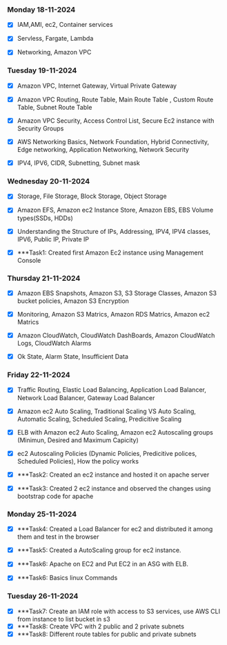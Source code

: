 ### Monday 18-11-2024
- [x] IAM,AMI, ec2, Container services 
- [x] Servless, Fargate, Lambda
- [x] Networking, Amazon VPC


### Tuesday 19-11-2024
- [x] Amazon VPC, Internet Gateway, Virtual Private Gateway 
- [x] Amazon VPC Routing, Route Table, Main Route Table , Custom Route Table, Subnet Route Table  
- [x] Amazon VPC Security, Access Control List, Secure Ec2 instance with Security Groups  
- [x] AWS Networking Basics, Network Foundation, Hybrid Connectivity, Edge networking, Application Networking, Network Security
- [x] IPV4, IPV6, CIDR, Subnetting, Subnet mask  


### Wednesday 20-11-2024
- [x] Storage, File Storage, Block Storage, Object Storage
- [x] Amazon EFS, Amazon ec2 Instance Store, Amazon EBS, EBS Volume types(SSDs, HDDs) 
- [x] Understanding the Structure of IPs, Addressing, IPV4, IPV4 classes, IPV6, Public IP, Private IP
- [x] ***Task1: Created first Amazon Ec2 instance using Management Console
 

### Thursday 21-11-2024
- [x] Amazon EBS Snapshots, Amazon S3, S3 Storage Classes, Amazon S3 bucket policies, Amazon S3 Encryption
- [x] Monitoring, Amazon S3 Matrics, Amazon RDS Matrics, Amazon ec2 Matrics
- [x] Amazon CloudWatch, CloudWatch DashBoards, Amazon CloudWatch Logs, CloudWatch Alarms
- [x] Ok State, Alarm State, Insufficient Data


### Friday 22-11-2024
- [x] Traffic Routing, Elastic Load Balancing, Application Load Balancer, Network Load Balancer, Gateway Load Balancer 
- [x] Amazon ec2 Auto Scaling, Traditional Scaling VS Auto Scaling, Automatic Scaling, Scheduled Scaling, Predicitive Scaling 
- [x] ELB with Amazon ec2 Auto Scaling, Amazon ec2 Autoscaling groups (Minimun, Desired and Maximum Capicity)
- [x] ec2 Autoscaling Policies (Dynamic Policies, Predicitive polices, Scheduled Policies), How the policy works
- [x] ***Task2: Created an ec2 instance and hosted it on apache server 
- [x] ***Task3: Created 2 ec2 instance and observed the changes using bootstrap code for apache 


### Monday 25-11-2024
- [x] ***Task4: Created a Load Balancer for ec2 and distributed it among them and test in the browser
- [x] ***Task5: Created a AutoScaling group for ec2 instance.
- [x] ***Task6: Apache on EC2 and Put EC2 in an ASG with ELB.
- [x] ***Task6: Basics linux Commands


### Tuesday 26-11-2024
- [x] ***Task7: Create an IAM role with access to S3 services, use AWS CLI from instance to list bucket in s3
- [x] ***Task8: Create VPC with 2 public and 2 private subnets
- [x] ***Task8: Different route tables for public and private subnets
